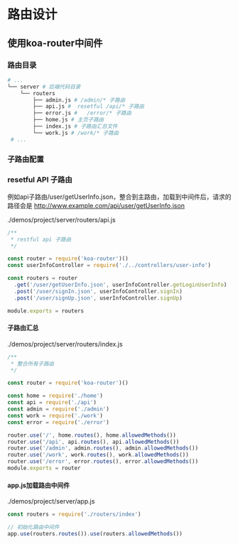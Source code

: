 # 路由设计

## 使用koa-router中间件

### 路由目录
```sh
# ...
└── server # 后端代码目录
    └── routers
        ├── admin.js # /admin/* 子路由
        ├── api.js #  resetful /api/* 子路由
        ├── error.js #   /error/* 子路由
        ├── home.js # 主页子路由
        ├── index.js # 子路由汇总文件
        └── work.js # /work/* 子路由
 # ...
```

### 子路由配置

### resetful API 子路由
例如api子路由/user/getUserInfo.json，整合到主路由，加载到中间件后，请求的路径会是 http://www.example.com/api/user/getUserInfo.json

./demos/project/server/routers/api.js
```js
/**
 * restful api 子路由
 */

const router = require('koa-router')()
const userInfoController = require('./../controllers/user-info')

const routers = router
  .get('/user/getUserInfo.json', userInfoController.getLoginUserInfo)
  .post('/user/signIn.json', userInfoController.signIn)
  .post('/user/signUp.json', userInfoController.signUp)

module.exports = routers
```

#### 子路由汇总
./demos/project/server/routers/index.js
```js
/**
 * 整合所有子路由
 */

const router = require('koa-router')()

const home = require('./home')
const api = require('./api')
const admin = require('./admin')
const work = require('./work')
const error = require('./error')

router.use('/', home.routes(), home.allowedMethods())
router.use('/api', api.routes(), api.allowedMethods())
router.use('/admin', admin.routes(), admin.allowedMethods())
router.use('/work', work.routes(), work.allowedMethods())
router.use('/error', error.routes(), error.allowedMethods())
module.exports = router
```

#### app.js加载路由中间件
./demos/project/server/app.js
```js
const routers = require('./routers/index')

// 初始化路由中间件
app.use(routers.routes()).use(routers.allowedMethods())
```



